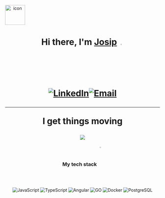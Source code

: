 <div align="center" style="display: flex; align-items: flex-start;"><img src="https://techstack-generator.vercel.app/github-icon.svg" alt="icon" width="65" height="65" />
</div>

<h1 align="center">Hi there, I'm <a href="https://www.linkedin.com/in/josip-buli%C4%87-8121612bb/" target="_blank">Josip</a> 

<img src="https://media.giphy.com/media/hvRJCLFzcasrR4ia7z/giphy.gif" width="3%">

<a href="https://www.linkedin.com/in/josip-buli%C4%87-8121612bb/" target="_blank"><img alt="LinkedIn" src="https://img.shields.io/badge/-LinkedIn-0077B5?style=flat-square&logo=linkedin&logoColor=white" /></a><a href="mailto:bulicjosipp@gmail.com" target="_blank"><img alt="Email" src="https://img.shields.io/badge/-Email-D14836?style=flat-square&logo=gmail&logoColor=white" /></a>

<hr>

I get things moving

<img src="https://user-images.githubusercontent.com/74038190/235224431-e8c8c12e-6826-47f1-89fb-2ddad83b3abf.gif">

<h3 align="center">My tech stack <img src="https://user-images.githubusercontent.com/74038190/212284087-bbe7e430-757e-4901-90bf-4cd2ce3e1852.gif" width="3%" style="vertical-align: middle;"></h3>    

<p align="center">
    <img alt="JavaScript" src="https://img.shields.io/badge/-JavaScript-F7DF1E?style=flat-square&logo=javascript&logoColor=white" />
    <img alt="TypeScript" src="https://img.shields.io/badge/-TypeScript-3178C6?style=flat-square&logo=typescript&logoColor=white" />
    <img alt="Angular" src="https://img.shields.io/badge/-Angular-DD0031?style=flat-square&logo=angular&logoColor=white" />
    <img alt="GO" src="https://img.shields.io/badge/Go-00ADD8??style=flat-square&logo=Go&logoColor=white" />
    <img alt="Docker" src="https://img.shields.io/badge/-Docker-2496ED?style=flat-square&logo=docker&logoColor=white" />
    <img alt="PostgreSQL" src="https://img.shields.io/badge/-PostgreSQL-336791?style=flat-square&logo=postgresql&logoColor=white" />
</p>
